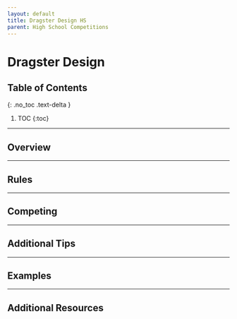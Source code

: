 ```yaml
---
layout: default
title: Dragster Design HS
parent: High School Competitions
---
```


# Dragster Design

## Table of Contents
{: .no_toc .text-delta }

1. TOC
{:toc}

---

## Overview

---

## Rules

---

## Competing

---

## Additional Tips

---

## Examples

---

## Additional Resources
